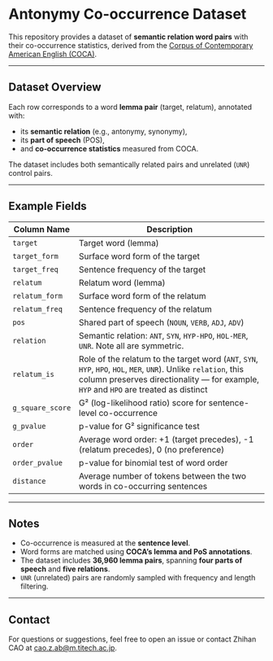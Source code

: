 # Antonymy Co-occurrence Dataset

This repository provides a dataset of **semantic relation word pairs** with their co-occurrence statistics, derived from the [Corpus of Contemporary American English (COCA)](https://www.english-corpora.org/coca/).

---

## Dataset Overview

Each row corresponds to a word **lemma pair** (target, relatum), annotated with:

- its **semantic relation** (e.g., antonymy, synonymy),
- its **part of speech** (POS),
- and **co-occurrence statistics** measured from COCA.

The dataset includes both semantically related pairs and unrelated (`UNR`) control pairs.

---

## Example Fields

| Column Name       | Description |
|-------------------|-------------|
| `target`          | Target word (lemma) |
| `target_form`     | Surface word form of the target |
| `target_freq`     | Sentence frequency of the target |
| `relatum`         | Relatum word (lemma) |
| `relatum_form`    | Surface word form of the relatum |
| `relatum_freq`    | Sentence frequency of the relatum |
| `pos`             | Shared part of speech (`NOUN`, `VERB`, `ADJ`, `ADV`) |
| `relation`        | Semantic relation: `ANT`, `SYN`, `HYP-HPO`, `HOL-MER`, `UNR`. Note all are symmetric. |
| `relatum_is`      | Role of the relatum to the target word (`ANT`, `SYN`, `HYP`, `HPO`, `HOL`, `MER`, `UNR`). Unlike `relation`, this column preserves directionality — for example, `HYP` and `HPO` are treated as distinct |
| `g_square_score`  | G² (log-likelihood ratio) score for sentence-level co-occurrence |
| `g_pvalue`        | p-value for G² significance test |
| `order`           | Average word order: +1 (target precedes), -1 (relatum precedes), 0 (no preference) |
| `order_pvalue`    | p-value for binomial test of word order |
| `distance`        | Average number of tokens between the two words in co-occurring sentences |

---

## Notes

- Co-occurrence is measured at the **sentence level**.
- Word forms are matched using **COCA’s lemma and PoS annotations**.
- The dataset includes **36,960 lemma pairs**, spanning **four parts of speech** and **five relations**.
- `UNR` (unrelated) pairs are randomly sampled with frequency and length filtering.

---

## Contact

For questions or suggestions, feel free to open an issue or contact Zhihan CAO at cao.z.ab@m.titech.ac.jp.


